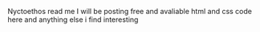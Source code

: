 Nyctoethos read me
I will be posting free and avaliable html and css code here and anything else i find interesting

